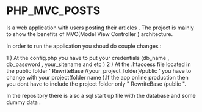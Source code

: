 # PHP_MVC_POSTS

Is a web application with users posting their articles .
The project is mainly to show the benefits of MVC(Model View Controller ) architecture.

In order to run the application you shoud do couple changes :

1 ) At the config.php you have to put your credentials (db_name , db_password , your_sitename and etc )
2 ) At the .htaccess file located in the public folder ' RewriteBase /{your_project_folder}/public ' you have to change with your project(folder name ).If the app online 
    production then you dont have to include the project folder only  " RewriteBase /public ".
    
In the repository there is also a sql start up file with the database and some dummy data .

